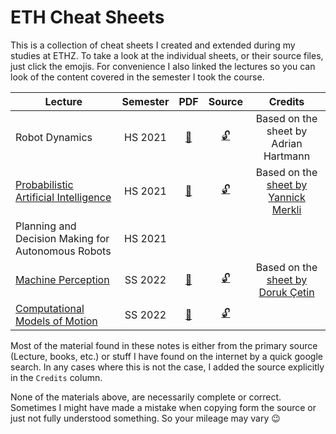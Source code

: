 # ETH Cheat Sheets

This is a collection of cheat sheets I created and extended during my studies at ETHZ. To take a look at the individual sheets, or their source files, just click the emojis. 
For convenience I also linked the lectures so you can look of the content covered in the semester I took the course.

| Lecture                                                                                | Semester |                                 PDF                                  |                            Source                             |                                                              Credits                                                               |
| -------------------------------------------------------------------------------------- | :------: | :------------------------------------------------------------------: | :-----------------------------------------------------------: | :--------------------------------------------------------------------------------------------------------------------------------: |
| Robot Dynamics                                                                         | HS 2021  |          [:page_facing_up:](sheets/robot_dynamics/main.pdf)          |          [:unlock:](sheets/robot_dynamics/main.tex)           |                                               Based on the sheet by Adrian Hartmann                                                |
| [Probabilistic Artificial Intelligence](https://las.inf.ethz.ch/teaching/pai-f21)      | HS 2021  |               [:page_facing_up:](sheets/pai/main.pdf)                |                [:unlock:](sheets/pai/main.tex)                | Based on the [sheet by Yannick Merkli](https://github.com/ymerkli/eth-summaries/tree/master/probabilistic-artificial-intelligence) |
| Planning and Decision Making for Autonomous Robots                                     | HS 2021  |
| [Machine Perception](https://ait.ethz.ch/teaching/courses/2022-SS-Machine-Perception/) | SS 2022  | [:page_facing_up:](sheets/machine_perception/machine_perception.pdf) | [:unlock:](sheets/machine_perception/machine_perception.note) |       Based on the [sheet by Doruk Çetin](https://github.com/dcetin/eth-cs-notes/blob/master/cheatsheets/mp-cheatsheet.pdf)        |
| [Computational Models of Motion](http://crl.ethz.ch/teaching/computational-motion-22/) | SS 2022  |        [:page_facing_up:](sheets/cmm/CMM%20Cheat%20Sheet.pdf)        |        [:unlock:](sheets/cmm/CMM%20Cheat%20Sheet.note)        |

Most of the material found in these notes is either from the primary source (Lecture, books, etc.) or stuff I have found on the internet by a quick google search. 
In any cases where this is not the case, I added the source explicitly in the `Credits` column.

None of the materials above, are necessarily complete or correct. Sometimes I might have made a mistake when copying form the source or just not fully understood something. 
So your mileage may vary :wink: